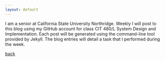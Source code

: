 ```yaml
---
layout: default
---
```






I am a senior at California State University Northridge. Weekly I will post to this blog using my GitHub account for class CIT 480/L System Design and Implementation. Each post will be generated using the command-line tool provided by Jekyll. The blog entries will detail a task that I performed during the week.  





[back](./)
